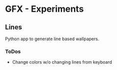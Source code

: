 # GFX - Experiments

## Lines

Python app to generate line based wallpapers.

### ToDos

- Change colors w/o changing lines from keyboard
